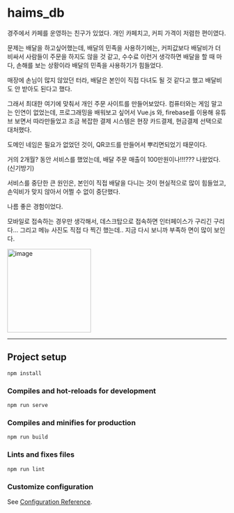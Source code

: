 # haims_db
경주에서 카페를 운영하는 친구가 있었다.
개인 카페치고, 커피 가격이 저렴한 편이였다.

문제는 배달을 하고싶어했는데, 배달의 민족을 사용하기에는, 커피값보다 배달비가 더 비싸서
사람들이 주문을 하지도 않을 것 같고, 수수료 이런거 생각하면 배달을 할 때 마다,
손해를 보는 상황이라 배달의 민족을 사용하기가 힘들었다.

매장에 손님이 많지 않았던 터라, 배달은 본인이 직접 다녀도 될 것 같다고 했고
배달비도 안 받아도 된다고 했다.

그래서 최대한 여기에 맞춰서 개인 주문 사이트를 만들어보았다.
컴퓨터와는 게임 말고는 인연이 없었는데, 프로그래밍을 배워보고 싶어서
Vue.js 와, firebase를 이용해 유튜브 보면서 따라만들었고
조금 복잡한 결제 시스템은 현장 카드결제, 현금결제 선택으로 대처했다.

도메인 네임은 필요가 없었던 것이, QR코드를 만들어서 뿌리면되었기 때문이다.


거의 2개월? 동안 서비스를 했었는데,
배달 주문 매출이 100만원이나!!!??? 나왔었다. (신기방기)

서비스를 중단한 큰 원인은, 본인이 직접 배달을 다니는 것이 현실적으로 많이 힘들었고,
손익비가 맞지 않아서 어쩔 수 없이 중단했다.


나름 좋은 경험이었다.

모바일로 접속하는 경우만 생각해서, 데스크탑으로 접속하면 인터페이스가 구리긴 구리다...
그리고 메뉴 사진도 직접 다 찍긴 했는데.. 지금 다시 보니까 부족하 면이 많이 보인다.


<img width="192" alt="image" src="https://user-images.githubusercontent.com/73181329/207280768-e0e66b6c-a4b5-4b49-a7e0-cafafc95ec54.png">



---
## Project setup
```
npm install
```

### Compiles and hot-reloads for development
```
npm run serve
```

### Compiles and minifies for production
```
npm run build
```

### Lints and fixes files
```
npm run lint
```

### Customize configuration
See [Configuration Reference](https://cli.vuejs.org/config/).
